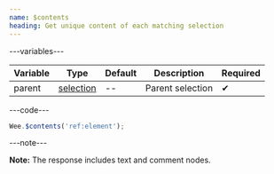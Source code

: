 ```yaml
---
name: $contents
heading: Get unique content of each matching selection
---
```


---variables---

| Variable | Type | Default | Description | Required |
| -- | -- | -- | -- | -- |
| parent | [selection](/script#selection) | -- | Parent selection | ✔ |

---code---

```javascript
Wee.$contents('ref:element');
```

---note---

**Note:** The response includes text and comment nodes.